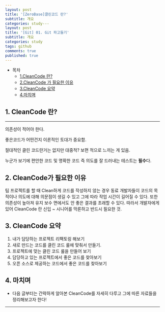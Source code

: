 ```yaml
---
layout: post
title: '[ZeroBase]클린코드 란?'
subtitle: 개요
categories: study---
layout: post
title: '[Git] 01. Git 파고들기'
subtitle: 개요
categories: study
tags: github
comments: true
published: true
---
```



- 목차
    - [1.CleanCode 란? ](#1.CleanCode-란?)
    - [2.CleanCode 가 필요한 이유](#2.CleanCode-가-필요한-이유)
    - [3.CleanCode 요약](#3.CleanCode-요약)
    - [4.마치며](#4.마치며)

## 1. CleanCode 란?  
---

의존성이 적어야 한다. 

좋은코드가 어떤건지 이론적인 토대가 중요함. 

절대적인 클린 코드란거는 없지만 대중적? 보편 적으로 느끼는 게 있음.

누군가 보기에 편안한 코드 및 명확한 코드 즉 의도를 잘 드러내는 테스트는 **필수**다.


## 2. CleanCode가 필요한 이유

팀 프로젝트를 할 때 Clean하게 코드를 작성하지 않는 경우 동료 개발자들이 코드의 목적이나 의도에 대해 의문점이 생길 수 있고 그에 따라 작업 시간이 길어질 수 있다. 또한 의존성이 높아져 
유지 보수 면에서도 안 좋은 결과를 초래할 수 있다. 
따라서 개발자에게 있어 CleanCode 란 신입 ~ 시니어를 막론하고 반드시 필요한 것. 

## 3. CleanCode 요약  

1. 내가 담당하는 프로젝트 리팩토링 해보기
2. 새로 만드는 코드를 클린 코드 룰에 맞춰서 만들기.
3. 프로젝트에 맞는 클린 코드 룰을 만들어 보기 
4. 담당하고 있는 프로젝트에서 좋은 코드를 찾아보기
5. 오픈 소스로 제공하는 코드에서 좋은 코드를 찾아보기

## 4. 마치며
- 다음 글부터는 간략하게 알아본 CleanCode를 자세히 다루고 그에 따른 자료들을 정리해보고자 한다! 
---
